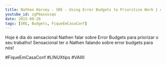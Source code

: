 ```yaml
---
title: Nathen Harvey - SRE - Using Error Budgets to Prioritize Work | #FiqueEmCasaConf
youtube_id: zgP8asuvsqo
date: 2015-09-20
tags: [SRE, Budgets, FiqueEmCasaConf]
---
```

Hoje é dia do sensacional Nathen falar sobre Error Budgets para priorizar o seu trabalho! Sensacional ter o Nathen falando sobre error budgets para nós! 

#FiqueEmCasaConf #LINUXtips #VAIIII

